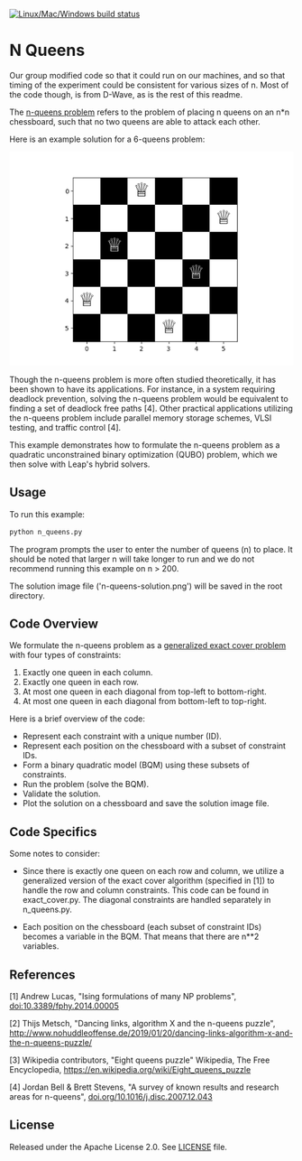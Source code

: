 [![Linux/Mac/Windows build status](
  https://circleci.com/gh/dwave-examples/n-queens.svg?style=svg)](
  https://circleci.com/gh/dwave-examples/n-queens)

# N Queens

Our group modified code so that it could run on our machines, and so that timing of the experiment could be consistent for various sizes of n. Most of the code though, is from D-Wave, as is the rest of this readme.

The [n-queens problem](https://en.wikipedia.org/wiki/Eight_queens_puzzle) refers
to the problem of placing n queens on an n*n chessboard, such that no two queens
are able to attack each other.

Here is an example solution for a 6-queens problem:

![6-queens Solution](6-queens-solution.png)

Though the n-queens problem is more often studied theoretically, it has been
shown to have its applications. For instance, in a system requiring deadlock
prevention, solving the n-queens problem would be equivalent to finding a set of
deadlock free paths [4]. Other practical applications utilizing the n-queens
problem include parallel memory storage schemes, VLSI testing, and traffic
control [4].

This example demonstrates how to formulate the n-queens problem as a quadratic
unconstrained binary optimization (QUBO) problem, which we then solve with
Leap's hybrid solvers.

## Usage

To run this example:

```bash
python n_queens.py
```

The program prompts the user to enter the number of queens (n) to place. It
should be noted that larger n will take longer to run and we do not recommend
running this example on n > 200.

The solution image file ('n-queens-solution.png') will be saved in the root
directory.

## Code Overview

We formulate the n-queens problem as a [generalized exact cover
problem](https://en.wikipedia.org/wiki/Exact_cover) with four types of
constraints:

1) Exactly one queen in each column.
2) Exactly one queen in each row.
3) At most one queen in each diagonal from top-left to bottom-right.
4) At most one queen in each diagonal from bottom-left to top-right.

Here is a brief overview of the code:

* Represent each constraint with a unique number (ID).
* Represent each position on the chessboard with a subset of constraint IDs.
* Form a binary quadratic model (BQM) using these subsets of constraints.
* Run the problem (solve the BQM).
* Validate the solution.
* Plot the solution on a chessboard and save the solution image file.

## Code Specifics

Some notes to consider:

* Since there is exactly one queen on each row and column, we utilize a
  generalized version of the exact cover algorithm (specified in [1]) to handle
  the row and column constraints. This code can be found in exact_cover.py. The
  diagonal constraints are handled separately in n_queens.py.

* Each position on the chessboard (each subset of constraint IDs) becomes a
  variable in the BQM. That means that there are n**2 variables.

## References

[1] Andrew Lucas, "Ising formulations of many NP problems",
[doi:10.3389/fphy.2014.00005](https://www.frontiersin.org/articles/10.3389/fphy.2014.00005/full)

[2] Thijs Metsch, "Dancing links, algorithm X and the n-queens puzzle",
http://www.nohuddleoffense.de/2019/01/20/dancing-links-algorithm-x-and-the-n-queens-puzzle/

[3] Wikipedia contributors, "Eight queens puzzle" Wikipedia, The Free
Encyclopedia, https://en.wikipedia.org/wiki/Eight_queens_puzzle

[4] Jordan Bell & Brett Stevens, "A survey of known results and research areas
for n-queens",
[doi.org/10.1016/j.disc.2007.12.043](https://www.sciencedirect.com/science/article/pii/S0012365X07010394)

## License

Released under the Apache License 2.0. See [LICENSE](LICENSE) file.
